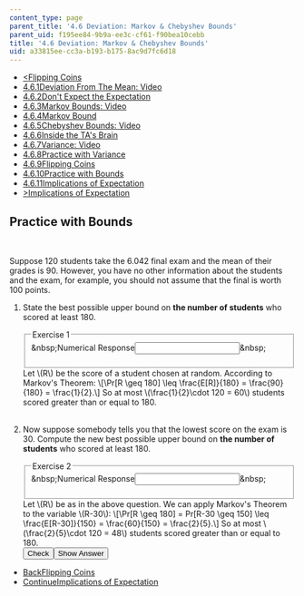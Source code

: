 ```yaml
---
content_type: page
parent_title: '4.6 Deviation: Markov & Chebyshev Bounds'
parent_uid: f195ee84-9b9a-ee3c-cf61-f90bea10cebb
title: '4.6 Deviation: Markov & Chebyshev Bounds'
uid: a33815ee-cc3a-b193-b175-8ac9d7fc6d18
---
```

<ul class="navigation pagination"><li id="top_bck_btn"><a href='/courses/electrical-engineering-and-computer-science/6-042j-mathematics-for-computer-science-spring-2015/probability/tp13-2/vertical-871f95303dd6';><<span>Flipping Coins</span></a></li><li id="flp_btn_1" ><a href='/courses/electrical-engineering-and-computer-science/6-042j-mathematics-for-computer-science-spring-2015/probability/tp13-2'>4.6.1<span>Deviation From The Mean: Video</span></a></li><li id="flp_btn_2" ><a href='/courses/electrical-engineering-and-computer-science/6-042j-mathematics-for-computer-science-spring-2015/probability/tp13-2/vertical-18d81b8ca2e1'>4.6.2<span>Don't Expect the Expectation</span></a></li><li id="flp_btn_3" ><a href='/courses/electrical-engineering-and-computer-science/6-042j-mathematics-for-computer-science-spring-2015/probability/tp13-2/vertical-8307292b80cb'>4.6.3<span>Markov Bounds: Video</span></a></li><li id="flp_btn_4" ><a href='/courses/electrical-engineering-and-computer-science/6-042j-mathematics-for-computer-science-spring-2015/probability/tp13-2/vertical-ecd276750fa8'>4.6.4<span>Markov Bound</span></a></li><li id="flp_btn_5" ><a href='/courses/electrical-engineering-and-computer-science/6-042j-mathematics-for-computer-science-spring-2015/probability/tp13-2/vertical-49f940bfd8d6'>4.6.5<span>Chebyshev Bounds: Video</span></a></li><li id="flp_btn_6" ><a href='/courses/electrical-engineering-and-computer-science/6-042j-mathematics-for-computer-science-spring-2015/probability/tp13-2/vertical-82fa33baa07e'>4.6.6<span>Inside the TA's Brain</span></a></li><li id="flp_btn_7" ><a href='/courses/electrical-engineering-and-computer-science/6-042j-mathematics-for-computer-science-spring-2015/probability/tp13-2/vertical-0646c16ad916'>4.6.7<span>Variance: Video</span></a></li><li id="flp_btn_8" ><a href='/courses/electrical-engineering-and-computer-science/6-042j-mathematics-for-computer-science-spring-2015/probability/tp13-2/vertical-1b1a945bfd78'>4.6.8<span>Practice with Variance</span></a></li><li id="flp_btn_9" ><a href='/courses/electrical-engineering-and-computer-science/6-042j-mathematics-for-computer-science-spring-2015/probability/tp13-2/vertical-871f95303dd6'>4.6.9<span>Flipping Coins</span></a></li><li id="flp_btn_10" class="button_selected"><a href='/courses/electrical-engineering-and-computer-science/6-042j-mathematics-for-computer-science-spring-2015/probability/tp13-2/vertical-00ed1bc2728f'>4.6.10<span>Practice with Bounds</span></a></li><li id="flp_btn_11" ><a href='/courses/electrical-engineering-and-computer-science/6-042j-mathematics-for-computer-science-spring-2015/probability/tp13-2/vertical-4699d069607e'>4.6.11<span>Implications of Expectation</span></a></li><li id="top_continue_btn"><a href='/courses/electrical-engineering-and-computer-science/6-042j-mathematics-for-computer-science-spring-2015/probability/tp13-2/vertical-4699d069607e';>><span>Implications of Expectation</span></a></li></ul><h2 class="subhead">Practice with Bounds</h2><div class="self_assessment">
<br display_name="Practice with Bounds" url_name="Practice_with_Bounds_1" />
<p display_name="Practice with Bounds" url_name="Practice_with_Bounds_2">
    Suppose 120 students take the 6.042 final exam and the mean of their
    grades is 90.  However, you have no other information about the
    students and the exam, for example, you should not assume that the
    final is worth 100 points.
  </p>
<ol display_name="Practice with Bounds" url_name="Practice_with_Bounds_3">
<li>
<div id="Q1_div" class="problem_question"><p>
        State the best possible upper bound on <b>the number of students</b> who scored at least 180.
      </p><fieldset><legend class="visually-hidden">Exercise 1</legend><div class="choice"><label id="Q1_label"><span id="Q1_aria_status" tabindex="-1" class="visually-hidden">&amp;nbsp;</span><span class="visually-hidden">Numerical Response</span><input type="text" id="Q1_input" value="" onkeypress="numericTypedOrDropDownSelected(1)" class="problem_text_input"><input type="hidden" id="Q1_ans" value="60"><input type="hidden" id="Q1_tolerance" value="0"><span id="Q1_normal_status" class="nostatus" aria-hidden="true">&amp;nbsp;</span></label></div><p id="S1_ans" tabindex="-1" class="problem_answer"></p></fieldset></div><div id="S1_div" class="problem_solution" tabindex="-1">
        Let \(R\) be the score of a student chosen at random. According to Markov's Theorem:
        \[\Pr[R \geq 180] \leq \frac{E[R]}{180} = \frac{90}{180} = \frac{1}{2}.\]
        So at most \(\frac{1}{2}\cdot 120 = 60\) students scored greater than or equal to 180.
      </div></li>
<br />
<li>
<div id="Q2_div" class="problem_question"><p>
        Now suppose somebody tells you that the lowest score on the exam is 30. Compute the new best possible upper bound on
        <b>the number of students</b> who scored at least 180. 
      </p><fieldset><legend class="visually-hidden">Exercise 2</legend><div class="choice"><label id="Q2_label"><span id="Q2_aria_status" tabindex="-1" class="visually-hidden">&amp;nbsp;</span><span class="visually-hidden">Numerical Response</span><input type="text" id="Q2_input" value="" onkeypress="numericTypedOrDropDownSelected(2)" class="problem_text_input"><input type="hidden" id="Q2_ans" value="48"><input type="hidden" id="Q2_tolerance" value="0"><span id="Q2_normal_status" class="nostatus" aria-hidden="true">&amp;nbsp;</span></label></div><p id="S2_ans" tabindex="-1" class="problem_answer"></p></fieldset></div><div id="S2_div" class="problem_solution" tabindex="-1">
        Let \(R\) be as in the above question. We can apply Markov's Theorem to the variable \(R-30\):
        \[\Pr[R \geq 180] = Pr[R-30 \geq 150] \leq \frac{E[R-30]}{150} = \frac{60}{150} = \frac{2}{5}.\]
        So at most \(\frac{2}{5}\cdot 120 = 48\) students scored greater than or equal to 180.
      </div><div class="action"><button id="Q1_button" onclick="checkAnswer({1: 'numerical', 2: 'numerical'})" class="problem_mo_button">Check</button><button id="Q1_button_show" onclick="showHideSolution({1: 'numerical', 2: 'numerical'}, 1, [1, 2])" class="problem_mo_button">Show Answer</button></div></li>
</ol>
</div><ul class="navigation progress"><li id="bck_btn"><a href='/courses/electrical-engineering-and-computer-science/6-042j-mathematics-for-computer-science-spring-2015/probability/tp13-2/vertical-871f95303dd6';>Back<span>Flipping Coins</span></a></li><li id="continue_btn"><a href='/courses/electrical-engineering-and-computer-science/6-042j-mathematics-for-computer-science-spring-2015/probability/tp13-2/vertical-4699d069607e';>Continue<span>Implications of Expectation</span></a></li></ul>